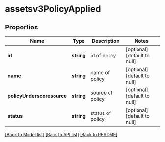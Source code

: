 # assetsv3PolicyApplied

## Properties
Name | Type | Description | Notes
------------ | ------------- | ------------- | -------------
**id** | **string** | id of policy | [optional] [default to null]
**name** | **string** | name of policy | [optional] [default to null]
**policyUnderscoresource** | **string** | source of policy | [optional] [default to null]
**status** | **string** | status of policy | [optional] [default to null]

[[Back to Model list]](../README.md#documentation-for-models) [[Back to API list]](../README.md#documentation-for-api-endpoints) [[Back to README]](../README.md)


